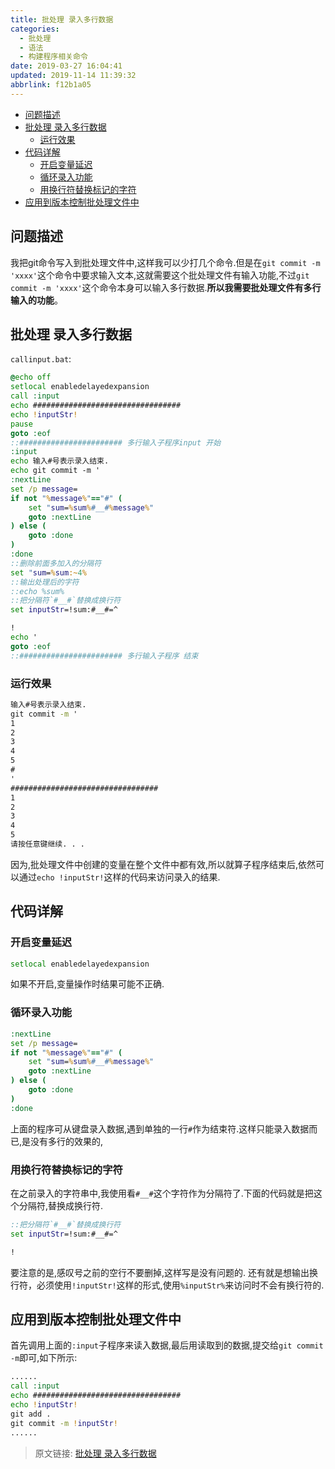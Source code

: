 ```yaml
---
title: 批处理 录入多行数据
categories: 
  - 批处理
  - 语法
  - 构建程序相关命令
date: 2019-03-27 16:04:41
updated: 2019-11-14 11:39:32
abbrlink: f12b1a05
---
```

<div id='my_toc'>

- [问题描述](/blog/f12b1a05/#问题描述)
- [批处理 录入多行数据](/blog/f12b1a05/#批处理-录入多行数据)
    - [运行效果](/blog/f12b1a05/#运行效果)
- [代码详解](/blog/f12b1a05/#代码详解)
    - [开启变量延迟](/blog/f12b1a05/#开启变量延迟)
    - [循环录入功能](/blog/f12b1a05/#循环录入功能)
    - [用换行符替换标记的字符](/blog/f12b1a05/#用换行符替换标记的字符)
- [应用到版本控制批处理文件中](/blog/f12b1a05/#应用到版本控制批处理文件中)

</div>
<!--more-->
<script>if (navigator.platform.toLowerCase() == 'win32'){document.getElementById('my_toc').style.display = 'none';}</script>

<!--end-->
## 问题描述 ##
我把git命令写入到批处理文件中,这样我可以少打几个命令.但是在`git commit -m 'xxxx'`这个命令中要求输入文本,这就需要这个批处理文件有输入功能,不过`git commit -m 'xxxx'`这个命令本身可以输入多行数据.**所以我需要批处理文件有多行输入的功能**。
## 批处理 录入多行数据 ##
`callinput.bat`:
```bat
@echo off
setlocal enabledelayedexpansion
call :input
echo #################################
echo !inputStr!
pause
goto :eof
::####################### 多行输入子程序input 开始
:input
echo 输入#号表示录入结束.
echo git commit -m '
:nextLine
set /p message=
if not "%message%"=="#" (
    set "sum=%sum%#__#%message%"
    goto :nextLine
) else (
    goto :done
)
:done
::删除前面多加入的分隔符
set "sum=%sum:~4%
::输出处理后的字符
::echo %sum%
::把分隔符`#__#`替换成换行符
set inputStr=!sum:#__#=^

!
echo '
goto :eof
::####################### 多行输入子程序 结束
```
### 运行效果 ###
```cmd
输入#号表示录入结束.
git commit -m '
1
2
3
4
5
#
'
#################################
1
2
3
4
5
请按任意键继续. . .
```
因为,批处理文件中创建的变量在整个文件中都有效,所以就算子程序结束后,依然可以通过`echo !inputStr!`这样的代码来访问录入的结果.
## 代码详解 ##
### 开启变量延迟 ###
```cmd
setlocal enabledelayedexpansion
```
如果不开启,变量操作时结果可能不正确.
### 循环录入功能 ###
```cmd
:nextLine
set /p message=
if not "%message%"=="#" (
    set "sum=%sum%#__#%message%"
    goto :nextLine
) else (
    goto :done
)
:done
```
上面的程序可从键盘录入数据,遇到单独的一行`#`作为结束符.这样只能录入数据而已,是没有多行的效果的,
### 用换行符替换标记的字符 ###
在之前录入的字符串中,我使用看`#__#`这个字符作为分隔符了.下面的代码就是把这个分隔符,替换成换行符.
```cmd
::把分隔符`#__#`替换成换行符
set inputStr=!sum:#__#=^

!
```
要注意的是,感叹号之前的空行不要删掉,这样写是没有问题的.
还有就是想输出换行符，必须使用`!inputStr!`这样的形式,使用`%inputStr%`来访问时不会有换行符的.

## 应用到版本控制批处理文件中 ##
首先调用上面的`:input`子程序来读入数据,最后用读取到的数据,提交给`git commit -m`即可,如下所示:
```bat
......
call :input
echo #################################
echo !inputStr!
git add .
git commit -m !inputStr!
......
```
>原文链接: [批处理 录入多行数据](https://lanlan2017.github.io/blog/f12b1a05/)
